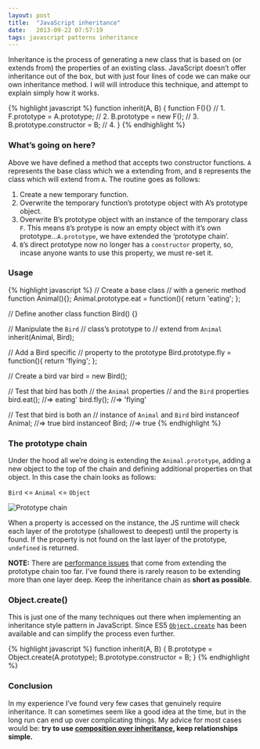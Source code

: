 ```yaml
---
layout: post
title:  "JavaScript inheritance"
date:   2013-09-22 07:57:19
tags: javascript patterns inheritance
---
```


Inheritance is the process of generating a new class that is based on (or extends from) the properties of an existing class. JavaScript doesn’t offer inheritance out of the box, but with just four lines of code we can make our own inheritance method. I will will introduce this technique, and attempt to explain simply how it works.

{% highlight javascript %}
function inherit(A, B) {
  function F(){} // 1.
  F.prototype = A.prototype; // 2.
  B.prototype = new F(); // 3.
  B.prototype.constructor = B; // 4.
}
{% endhighlight %}

### What’s going on here?

Above we have defined a method that accepts two constructor functions. `A` represents the base class which we a extending from, and `B` represents the class which will extend from `A`. The routine goes as follows:

1. Create a new temporary function.
2. Overwrite the temporary function’s prototype object with A’s prototype object.
3. Overwrite B’s prototype object with an instance of the temporary class `F`. This means `B`’s protype is now an empty object with it’s own prototype…`A.prototype`, we have extended the ‘prototype chain’.
4. `B`’s direct prototype now no longer has a `constructor` property, so, incase anyone wants to use this property, we must re-set it.

### Usage

{% highlight javascript %}
// Create a base class
// with a generic method
function Animal(){};
Animal.prototype.eat = function(){ return 'eating'; };

// Define another class
function Bird() {}

// Manipulate the `Bird`
// class’s prototype to
// extend from `Animal`
inherit(Animal, Bird);

// Add a Bird specific
// property to the prototype
Bird.prototype.fly = function(){ return 'flying'; };

// Create a bird
var bird = new Bird();

// Test that bird has both
// the `Animal` properties
// and the `Bird` properties
bird.eat(); //=> eating'
bird.fly(); //=> 'flying'

// Test that bird is both an
// instance of `Animal` and `Bird`
bird instanceof Animal; //=> true
bird instanceof Bird; //=> true
{% endhighlight %}

### The prototype chain

Under the hood all we’re doing is extending the `Animal.prototype`, adding a new object to the top of the chain and defining additional properties on that object. In this case the chain looks as follows:

`Bird` <= `Animal` <= `Object`

![Prototype chain](http://media.tumblr.com/2e48e6e89619dcb3e534e0b2530de90d/tumblr_inline_mthq8qaRLN1r24j9x.png)

When a property is accessed on the instance, the JS runtime will check each layer of the prototype (shallowest to deepest) until the property is found. If the property is not found on the last layer of the prototype, `undefined` is returned.

**NOTE:** There are [performance issues](https://developer.mozilla.org/en-US/docs/Web/JavaScript/Guide/Inheritance_and_the_prototype_chain#Performance) that come from extending the prototype chain too far. I’ve found there is rarely reason to be extending more than one layer deep. Keep the inheritance chain as **short as possible**.

### Object.create()

This is just one of the many techniques out there when implementing an inheritance style pattern in JavaScript. Since ES5 [`Object.create`](https://developer.mozilla.org/en-US/docs/Web/JavaScript/Reference/Global_Objects/Object/create) has been available and can simplify the process even further.

{% highlight javascript %}
function inherit(A, B) {
  B.prototype = Object.create(A.prototype);
  B.prototype.constructor = B;
}
{% endhighlight %}

### Conclusion

In my experience I’ve found very few cases that genuinely require inheritance. It can sometimes seem like a good idea at the time, but in the long run can end up over complicating things. My advice for most cases would be: **try to use [composition over inheritance](http://stackoverflow.com/questions/8696695/composition-inheritance-and-aggregation-in-javascript#answer-8696786), keep relationships simple.**
